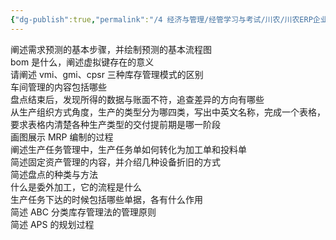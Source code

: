 ```yaml
---
{"dg-publish":true,"permalink":"/4 经济与管理/经管学习与考试/川农/川农ERP企业信息资源管理/简答题/","title":"简答题"}
---
```



阐述需求预测的基本步骤，并绘制预测的基本流程图  
bom 是什么，阐述虚拟键存在的意义  
请阐述 vmi、gmi、cpsr 三种库存管理模式的区别  
车间管理的内容包括哪些  
盘点结束后，发现所得的数据与账面不符，追查差异的方向有哪些  
从生产组织方式角度，生产的类型分为哪四类，写出中英文名称，完成一个表格，要求表格内清楚各种生产类型的交付提前期是哪一阶段  
画图展示 MRP 编制的过程  
阐述生产任务管理中，生产任务单如何转化为加工单和投料单  
简述固定资产管理的内容，并介绍几种设备折旧的方式  
简述盘点的种类与方法  
什么是委外加工，它的流程是什么  
生产任务下达的时候包括哪些单据，各有什么作用  
简述 ABC 分类库存管理法的管理原则  
简述 APS 的规划过程